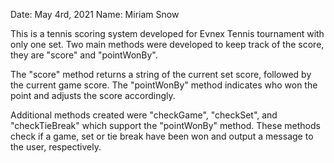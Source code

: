 Date: May 4rd, 2021
Name: Miriam Snow

This is a tennis scoring system developed for Evnex Tennis tournament with only one set.
Two main methods were developed to keep track of the score, they are "score" and "pointWonBy".

The "score" method returns a string of the current set score, followed by the current game score.
The "pointWonBy" method indicates who won the point and adjusts the score accordingly.

Additional methods created were "checkGame", "checkSet", and "checkTieBreak" which support the "pointWonBy" method.
These methods check if a game, set or tie break have been won and output a message to the user, respectively.
